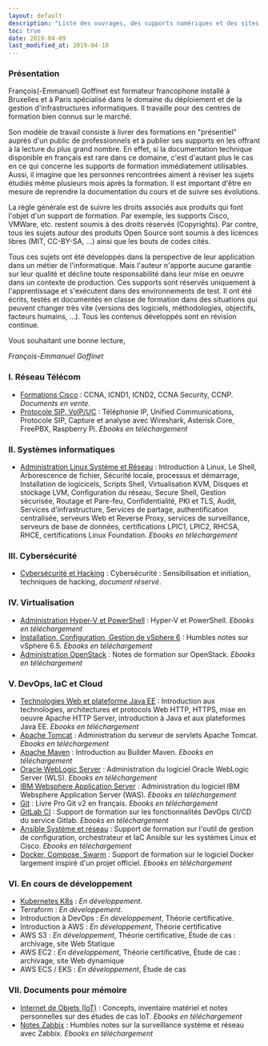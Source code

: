 ```yaml
---
layout: default
description: "Liste des ouvrages, des supports numériques et des sites de formation par domaines IT (Réseau Télécom, Systèmes informatiques, Cybersécurité, Virtualisation, DevOps et Cloud) de François Goffinet, Formateur à Bruxelles et à Paris."
toc: true
date: 2019-04-09
last_modified_at: 2019-04-10
---
```


<!-- toc -->

### Présentation

François(-Emmanuel) Goffinet est formateur francophone installé à Bruxelles et à Paris spécialisé dans le domaine du déploiement et de la gestion d'infrastructures informatiques. Il travaille pour des centres de formation bien connus sur le marché.

Son modèle de travail consiste à livrer des formations en "présentiel" auprès d'un public de professionnels et à publier ses supports en les offrant à la lecture du plus grand nombre. En effet, si la documentation technique disponible en français est rare dans ce domaine, c'est d'autant plus le cas en ce qui concerne les supports de formation immédiatement utilisables. Aussi, il imagine que les personnes rencontrées aiment à réviser les sujets étudiés même plusieurs mois après la formation. Il est important d'être en mesure de reprendre la documentation du cours et de suivre ses évolutions.

La règle générale est de suivre les droits associés aux produits qui font l'objet d'un support de formation. Par exemple, les supports Cisco, VMWare, etc. restent soumis à des droits réservés (Copyrights). Par contre, tous les sujets autour des produits Open Source sont soumis à des licences libres (MIT, CC-BY-SA, ...) ainsi que les bouts de codes cités.

Tous ces sujets ont été développés dans la perspective de leur application dans un métier de l'informatique. Mais l'auteur n'apporte aucune garantie sur leur qualité et décline toute responsabilité dans leur mise en oeuvre dans un contexte de production. Ces supports sont réservés uniquement à l'apprentissage et s'exécutent dans des environnements de test. Il ont été écrits, testés et documentés en classe de formation dans des situations qui peuvent changer très vite (versions des logiciels, méthodologies, objectifs, facteurs humains, ...). Tous les contenus développés sont en révision continue.

Vous souhaitant une bonne lecture,

_François-Emmanuel Goffinet_

### I. Réseau Télécom


* [Formations Cisco](https://cisco.goffinet.org) : CCNA, ICND1, ICND2, CCNA Security, CCNP. <i class="fas fa-cart-arrow-down"></i> _Documents en vente._
* [Protocole SIP, VoIP/UC](https://sip.goffinet.org) : Téléphonie IP, Unified Communications, Protocole SIP, Capture et analyse avec Wireshark, Asterisk Core, FreePBX, Raspberry Pi. <i class="fas fa-download"></i> _Ebooks en téléchargement_

### II. Systèmes informatiques

* [Administration Linux Système et Réseau](https://linux.goffinet.org) : Introduction à Linux, Le Shell, Arborescence de fichier, Sécurité locale, processus et démarrage, Installation de logicicels, Scripts Shell, Virtualisation KVM, Disques et stockage LVM, Configuration du réseau, Secure Shell, Gestion sécurisée, Routage et Pare-feu, Confidentialité, PKI et TLS, Audit, Services d'infrastructure, Services de partage, authentification centralisée, serveurs Web et Reverse Proxy, services de surveillance, serveurs de base de données, certifications LPIC1, LPIC2, RHCSA, RHCE, certifications Linux Foundation. <i class="fas fa-download"></i> _Ebooks en téléchargement_

### III. Cybersécurité

* [Cybersécurité et Hacking](https://cybersecurite.goffinet.org) : Cybersécurité : Sensibilisation et initiation, techniques de hacking, <i class="far fa-times-circle"></i> _document réservé_.

### IV. Virtualisation

* [Administration Hyper-V et PowerShell](https://hyper-v.goffinet.org/) : Hyper-V et PowerShell. <i class="fas fa-download"></i> _Ebooks en téléchargement_
* [Installation, Configuration, Gestion de vSphere 6](https://vsphere6.goffinet.org) : Humbles notes sur vSphere 6.5.  <i class="fas fa-download"></i> _Ebooks en téléchargement_
* [Administration OpenStack](https://openstack.goffinet.org) : Notes de formation sur OpenStack. <i class="fas fa-download"></i> _Ebooks en téléchargement_

### V. DevOps, IaC et Cloud

* [Technologies Web et plateforme Java EE](https://javaee.goffinet.org/web-01-protocole-http.html) : Introduction aux technologies, architectures et protocols Web HTTP, HTTPS, mise en oeuvre Apache HTTP Server, introduction à Java et aux plateformes Java EE. <i class="fas fa-download"></i> _Ebooks en téléchargement_
* [Apache Tomcat](https://javaee.goffinet.org/tomcat-01-introduction-tomcat.html) : Administration du serveur de servlets Apache Tomcat. <i class="fas fa-download"></i> _Ebooks en téléchargement_
* [Apache Maven](https://javaee.goffinet.org/maven-00-notes.html) : Introduction au Builder Maven. <i class="fas fa-download"></i> _Ebooks en téléchargement_
* [Oracle WebLogic Server](https://javaee.goffinet.org/wls-00-notes.html) : Administration du logiciel Oracle WebLogic Server (WLS). <i class="fas fa-download"></i> _Ebooks en téléchargement_
* [IBM Websphere Application Server](https://javaee.goffinet.org/was-01-introduction.html) : Administration du logiciel IBM Websphere Application Server (WAS). <i class="fas fa-download"></i> _Ebooks en téléchargement_
* [Git](https://git.goffinet.org) : Livre Pro Git v2 en français. <i class="fas fa-download"></i> _Ebooks en téléchargement_
* [GitLab CI](https://gitlab-ci.goffinet.org) : Support de formation sur les fonctionnalités DevOps CI/CD du service Gitlab. <i class="fas fa-download"></i> _Ebooks en téléchargement_
* [Ansible Système et réseau](https://ansible.goffinet.org) : Support de formation sur l'outil de gestion de configuration, orchestrateur et IaC Ansible sur les systèmes Linux et Cisco. <i class="fas fa-download"></i> _Ebooks en téléchargement_
* [Docker, Compose, Swarm](https://docker.goffinet.org) : Support de formation sur le logiciel Docker largement inspiré d'un projet officiel. <i class="fas fa-download"></i> _Ebooks en téléchargement_

### VI. En cours de développement

* [Kubernetes K8s](https://k8s.goffinet.org) : <i class="fab fa-searchengin"></i> _En développement_.
* Terraform  : <i class="fab fa-searchengin"></i> _En développement_.
* Introduction à DevOps :  <i class="fab fa-searchengin"></i> _En développement_, Théorie certificative.
* Introduction à AWS  :  <i class="fab fa-searchengin"></i> _En développement_, Théorie certificative
* AWS S3  : <i class="fab fa-searchengin"></i> _En développement_, Théorie certificative, Étude de cas : archivage, site Web Statique
* AWS EC2  : <i class="fab fa-searchengin"></i> _En développement_, Théorie certificative, Étude de cas : archivage, site Web dynamique
* AWS ECS / EKS : <i class="fab fa-searchengin"></i> _En développement_, Étude de cas

### VII. Documents pour mémoire

* [Internet de Objets (IoT)](https://iot.goffinet.org) : Concepts, inventaire matériel et notes personnelles sur des études de cas IoT. <i class="fas fa-download"></i> _Ebooks en téléchargement_
* [Notes Zabbix](https://zabbix.goffinet.org) : Humbles notes sur la surveillance système et réseau avec Zabbix. <i class="fas fa-download"></i> _Ebooks en téléchargement_

